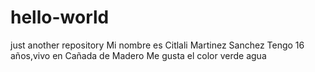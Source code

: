 # hello-world
just another repository
Mi nombre es Citlali Martinez Sanchez
Tengo 16 años,vivo en Cañada de Madero
Me gusta el color verde agua
